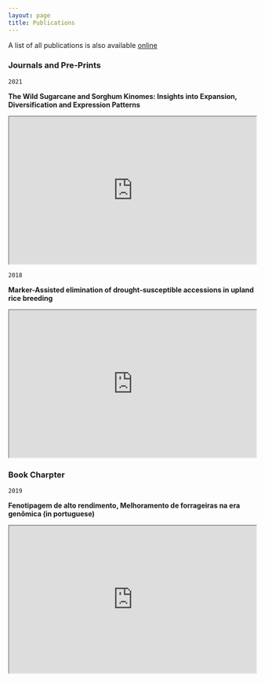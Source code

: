 ```yaml
---
layout: page
title: Publications
---
```


A list of all publications is also available [online](https://scholar.google.com.br/citations?user=Uexua2IAAAAJ&hl=pt-BR)  

### Journals and Pre-Prints

`2021`  

**The Wild Sugarcane and Sorghum Kinomes: Insights into Expansion, Diversification and Expression Patterns**
<iframe
  src="https://www.frontiersin.org/articles/10.3389/fpls.2021.668623"
  style="width:100%; height:300px;"
></iframe>


`2018`  

**Marker-Assisted elimination of drought-susceptible accessions in upland rice breeding**
<iframe
  src="https://www.geneticsmr.org/articles/markerassisted-elimination-of-droughtsusceptible-accessions-in-upland-rice-breeding-7561.html"
  style="width:100%; height:300px;"
></iframe>

### Book Charpter  

`2019`  

**Fenotipagem de alto rendimento, Melhoramento de forrageiras na era genômica (in portuguese)**
<iframe
  src="https://vendasliv.sct.embrapa.br/liv4/consultaProduto.do?metodo=detalhar&codigoProduto=00055340"
  style="width:100%; height:300px;"
></iframe>



